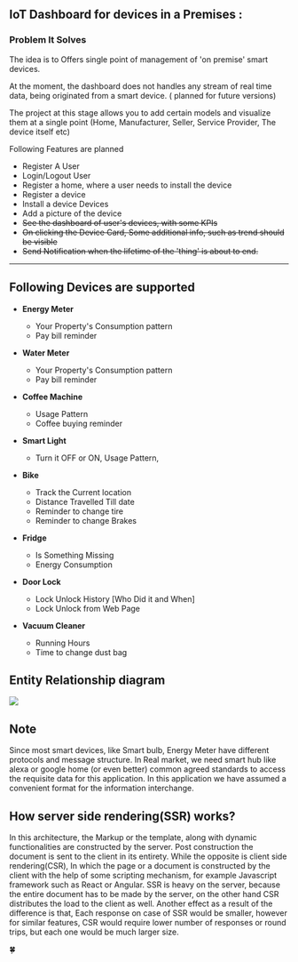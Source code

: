 IoT Dashboard for devices in a Premises  :
----------------------------------------------------
### Problem It Solves
The idea is to Offers single point of management of 'on premise' smart devices.

At the moment, the dashboard does not handles any stream of real time data, being originated from a smart device. ( planned for future versions)

The project at this stage allows you to add certain models and visualize them at a single point (Home, Manufacturer, Seller, Service Provider, The device itself etc)



Following Features are planned
- Register A User
- Login/Logout User
- Register  a home, where a user needs to install the device
- Register a device
- Install a device Devices
- Add a picture of the device
- ~~See the dashboard of user's devices, with some KPIs~~
- ~~On clicking the Device Card, Some additional info, such as trend should be visible~~
- ~~Send Notification when the lifetime of the 'thing' is about to end.~~

---------------------------------
Following Devices are supported 
---------------------------------
- **Energy Meter**
    - Your Property's Consumption pattern
    - Pay bill reminder
    
- **Water Meter**
    - Your Property's Consumption pattern
    - Pay bill reminder
    
- **Coffee Machine**
    - Usage Pattern
    - Coffee buying reminder
    
- **Smart Light**
    - Turn it OFF or ON, Usage Pattern, 

- **Bike**
    - Track the Current location
    - Distance Travelled Till date
    - Reminder to change tire
    - Reminder to change Brakes
    
- **Fridge**
    - Is Something Missing
    - Energy Consumption
    
- **Door Lock**
    - Lock Unlock History  [Who Did it and When]
    - Lock Unlock from Web Page
    
- **Vacuum Cleaner**
    - Running Hours
    - Time to change dust bag


## Entity Relationship diagram

<img src="https://i.imgur.com/205T6KZ.png">


## Note

 Since most smart devices, like Smart bulb, Energy Meter have different
protocols and message structure. In Real market, we need smart hub like 
alexa or google home (or even better) common agreed standards to access the
 requisite data for this application. In this application we have assumed 
 a convenient format for the information interchange.

## How server side rendering(SSR) works?

In this architecture, the Markup or the template, along with dynamic functionalities are constructed by the server.
Post construction the document is sent to the client in its entirety. While the opposite is client side rendering(CSR), In which
the page or a document is constructed by the client with the help of some scripting mechanism, for example Javascript framework 
such as React or Angular. SSR is heavy on the server, because the entire document has to be made by the server, on the other hand 
CSR distributes the load to the client as well. Another effect as a result of the difference is that, Each response on case of SSR
would be smaller, however for similar features, CSR would require lower number of responses or round trips, but each one would be much larger size.


:four_leaf_clover:

 
